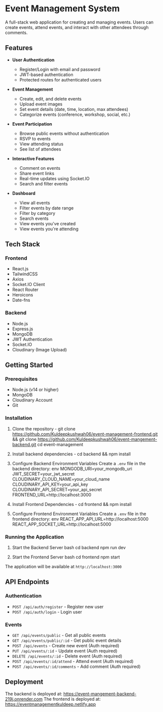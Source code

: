 # Event Management System

A full-stack web application for creating and managing events. Users can create events, attend events, and interact with other attendees through comments.

## Features

- **User Authentication**
  - Register/Login with email and password
  - JWT-based authentication
  - Protected routes for authenticated users

- **Event Management**
  - Create, edit, and delete events
  - Upload event images
  - Set event details (date, time, location, max attendees)
  - Categorize events (conference, workshop, social, etc.)

- **Event Participation**
  - Browse public events without authentication
  - RSVP to events
  - View attending status
  - See list of attendees

- **Interactive Features**
  - Comment on events
  - Share event links
  - Real-time updates using Socket.IO
  - Search and filter events

- **Dashboard**
  - View all events
  - Filter events by date range
  - Filter by category
  - Search events
  - View events you've created
  - View events you're attending

## Tech Stack

### Frontend
- React.js
- TailwindCSS
- Axios
- Socket.IO Client
- React Router
- Heroicons
- Date-fns

### Backend
- Node.js
- Express.js
- MongoDB
- JWT Authentication
- Socket.IO
- Cloudinary (Image Upload)

## Getting Started

### Prerequisites
- Node.js (v14 or higher)
- MongoDB
- Cloudinary Account
- Git

### Installation

1. Clone the repository - git clone https://github.com/Kuldeepkushwah06/event-management-frontend.git && git clone https://github.com/Kuldeepkushwah06/event-mangement-backend.git
cd event-management
2. Install backend dependencies - cd backend && npm install

3. Configure Backend Environment Variables
Create a `.env` file in the backend directory:
env
MONGODB_URI=your_mongodb_uri
JWT_SECRET=your_jwt_secret
CLOUDINARY_CLOUD_NAME=your_cloud_name
CLOUDINARY_API_KEY=your_api_key
CLOUDINARY_API_SECRET=your_api_secret
FRONTEND_URL=http://localhost:3000

4. Install Frontend Dependencies - cd frontend && npm install
5. Configure Frontend Environment Variables
Create a `.env` file in the frontend directory:
env
REACT_APP_API_URL=http://localhost:5000
REACT_APP_SOCKET_URL=http://localhost:5000



### Running the Application

1. Start the Backend Server
bash
cd backend
npm run dev

2. Start the Frontend Server
bash
cd frontend
npm start



The application will be available at `http://localhost:3000`

## API Endpoints

### Authentication
- `POST /api/auth/register` - Register new user
- `POST /api/auth/login` - Login user

### Events
- `GET /api/events/public` - Get all public events
- `GET /api/events/public/:id` - Get public event details
- `POST /api/events` - Create new event (Auth required)
- `PUT /api/events/:id` - Update event (Auth required)
- `DELETE /api/events/:id` - Delete event (Auth required)
- `POST /api/events/:id/attend` - Attend event (Auth required)
- `POST /api/events/:id/comments` - Add comment (Auth required)

## Deployment

The backend is deployed at: https://event-mangement-backend-219j.onrender.com
The frontend is deployed at: https://eventmanagementkuldeep.netlify.app

